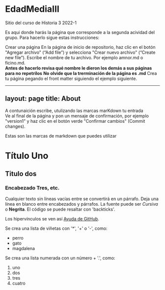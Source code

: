 # EdadMediaIII
Sitio del curso de Historia 3 2022-1

Es aqui donde harás la página que corresponde a la segunda acividad del grupo. Para hacerlo sigue estas instrucciones: 

Crear una página
En la página de inicio de repositorio, haz clic en el botón "Agregar archivo" (“Add file”) y selecciona "Crear nuevo archivo" (“Create new file”).
Escribe el nombre de tu archivo. Por ejemplo amnor.md o ficino.md.  
**Antes de hacerlo revisa qué nombre le dieron los demás a sus páginas para no repetrilos**
**No olvide que la trerminación de la página es .md**
Crea tu página pegando el front matter siguiendo el ejemplo siguiente.

---
layout: page
title: About
---

A contunaición escribe, utulizando las marcas marKdown tu entrada  
Ve al final de la página y pon un mensaje de confirmación, por ejemplo "version1" y haz clic en el botón verde "Confirmar cambios" (Commit changes).

Estas son las marcas de markdown que puedes utilizar 

# Título Uno

## Titulo dos

### Encabezado Tres, etc.

Cualquier texto sin líneas vacías entre se convertirá en un párrafo.
Deja una línea en blanco entre encabezados y párrafos.
La fuente puede ser *Cursiva* o **Negrita**.
El código se puede resaltar con 'backticks'.

Los hipervínculos se ven así [Ayuda de GitHub](https://help.github.com/).

Se crea una lista de viñetas con '*', '+' o '-', como:

- perro
- gato
- magdalena

Se crea una lista numerada con un número + '.', como:

1. uno
2. dos
6. tres
2. cuatro

